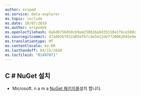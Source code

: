 ```yaml
---
author: orspod
ms.service: data-explorer
ms.topic: include
ms.date: 10/07/2019
ms.author: orspodek
ms.openlocfilehash: 8abd8756850cb9e4250016e6d35310e1f6ce580c
ms.sourcegitcommit: 47a002b7032a05ef67c4e5e12de7720062645e9e
ms.translationtype: MT
ms.contentlocale: ko-KR
ms.lasthandoff: 04/15/2020
ms.locfileid: "81497071"
---
```

## <a name="install-c-nuget"></a>C # NuGet 설치

* Microsoft. n a m a [NuGet 패키지를](https://www.nuget.org/packages/Microsoft.Azure.Management.Kusto/)설치 합니다.